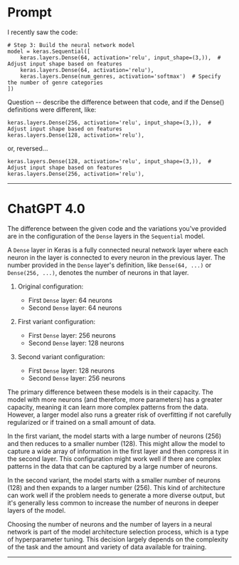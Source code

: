 # Prompt

I recently saw the code:

```
# Step 3: Build the neural network model
model = keras.Sequential([
    keras.layers.Dense(64, activation='relu', input_shape=(3,)),  # Adjust input shape based on features
    keras.layers.Dense(64, activation='relu'),
    keras.layers.Dense(num_genres, activation='softmax')  # Specify the number of genre categories
])
```

Question -- describe the difference between that code, and if the Dense() definitions were different, like:

    keras.layers.Dense(256, activation='relu', input_shape=(3,)),  # Adjust input shape based on features
    keras.layers.Dense(128, activation='relu'),

or, reversed...

    keras.layers.Dense(128, activation='relu', input_shape=(3,)),  # Adjust input shape based on features
    keras.layers.Dense(256, activation='relu'),
    
---

# ChatGPT 4.0

The difference between the given code and the variations you've provided are in the configuration of the `Dense` layers in the `Sequential` model.

A `Dense` layer in Keras is a fully connected neural network layer where each neuron in the layer is connected to every neuron in the previous layer. The number provided in the `Dense` layer's definition, like `Dense(64, ...)` or `Dense(256, ...)`, denotes the number of neurons in that layer.

1. Original configuration:
    - First `Dense` layer: 64 neurons
    - Second `Dense` layer: 64 neurons

2. First variant configuration:
    - First `Dense` layer: 256 neurons
    - Second `Dense` layer: 128 neurons

3. Second variant configuration:
    - First `Dense` layer: 128 neurons
    - Second `Dense` layer: 256 neurons

The primary difference between these models is in their capacity. The model with more neurons (and therefore, more parameters) has a greater capacity, meaning it can learn more complex patterns from the data. However, a larger model also runs a greater risk of overfitting if not carefully regularized or if trained on a small amount of data.

In the first variant, the model starts with a large number of neurons (256) and then reduces to a smaller number (128). This might allow the model to capture a wide array of information in the first layer and then compress it in the second layer. This configuration might work well if there are complex patterns in the data that can be captured by a large number of neurons.

In the second variant, the model starts with a smaller number of neurons (128) and then expands to a larger number (256). This kind of architecture can work well if the problem needs to generate a more diverse output, but it's generally less common to increase the number of neurons in deeper layers of the model.

Choosing the number of neurons and the number of layers in a neural network is part of the model architecture selection process, which is a type of hyperparameter tuning. This decision largely depends on the complexity of the task and the amount and variety of data available for training.

---
